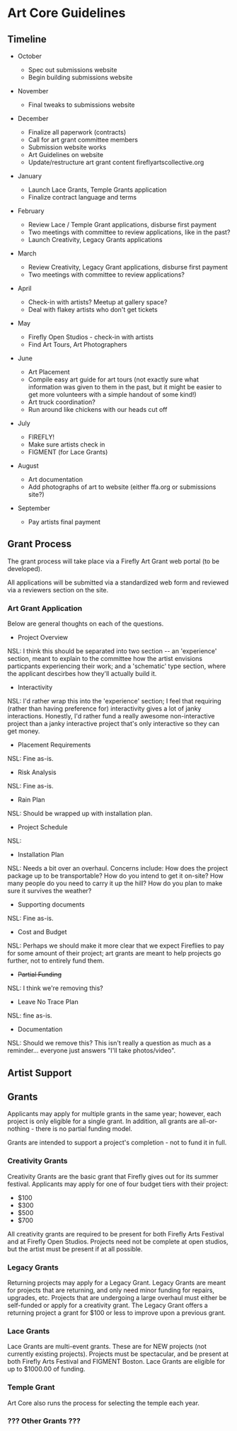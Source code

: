 # Art Core Guidelines

## Timeline

- October
	- Spec out submissions website
	- Begin building submissions website

- November
	- Final tweaks to submissions website

- December
	- Finalize all paperwork (contracts)
	- Call for art grant committee members
	- Submission website works
	- Art Guidelines on website
	- Update/restructure art grant content fireflyartscollective.org

- January
	- Launch Lace Grants, Temple Grants application
	- Finalize contract language and terms

- February
	- Review Lace / Temple Grant applications, disburse first payment
	- Two meetings with committee to review applications, like in the past?
	- Launch Creativity, Legacy Grants applications

- March
	- Review Creativity, Legacy Grant applications, disburse first payment
	- Two meetings with committee to review applications?

- April
	- Check-in with artists? Meetup at gallery space?
	- Deal with flakey artists who don't get tickets

- May
	- Firefly Open Studios 	- check-in with artists
	- Find Art Tours, Art Photographers

- June
	- Art Placement
	- Compile easy art guide for art tours (not exactly sure what information was given to them in the past, but it might be easier to get more volunteers with a simple handout of some kind!)
	- Art truck coordination?
	- Run around like chickens with our heads cut off

- July
	- FIREFLY!
	- Make sure artists check in
	- FIGMENT (for Lace Grants)

- August
	- Art documentation
	- Add photographs of art to website (either ffa.org or submissions site?)

- September
	- Pay artists final payment


## Grant Process

The grant process will take place via a Firefly Art Grant web portal (to be developed).

All applications will be submitted via a standardized web form and reviewed via a reviewers section on the site.

### Art Grant Application

Below are general thoughts on each of the questions.

- Project Overview

NSL: I think this should be separated into two section -- an 'experience' section, meant to explain to the committee how the artist envisions particpants experiencing their work; and a 'schematic' type section, where the applicant descirbes how they'll actually build it.

- Interactivity

NSL: I'd rather wrap this into the 'experience' section; I feel that requiring (rather than having preference for) interactivity gives a lot of janky interactions.  Honestly, I'd rather fund a really awesome non-interactive project than a janky interactive project that's only interactive so they can get money.


- Placement Requirements

NSL: Fine as-is.


- Risk Analysis

NSL: Fine as-is.


- Rain Plan

NSL: Should be wrapped up with installation plan.


- Project Schedule

NSL:


- Installation Plan

NSL: Needs a bit over an overhaul.  Concerns include: How does the project package up to be transportable? How do you intend to get it on-site? How many people do you need to carry it up the hill? How do you plan to make sure it survives the weather?


- Supporting documents

NSL: Fine as-is.


- Cost and Budget

NSL: Perhaps we should make it more clear that we expect Fireflies to pay for some amount of their project; art grants are meant to help projects go further, not to entirely fund them.


- ~~Partial Funding~~

NSL: I think we're removing this?


- Leave No Trace Plan

NSL: fine as-is.


- Documentation

NSL: Should we remove this? This isn't really a question as much as a reminder... everyone just answers "I'll take photos/video".

## Artist Support

## Grants

Applicants may apply for multiple grants in the same year; however, each project is only eligible for a single grant.  In addition, all grants are all-or-nothing 	- there is no partial funding model.

Grants are intended to support a project's completion - not to fund it in full.

### Creativity Grants

Creativity Grants are the basic grant that Firefly gives out for its summer festival.  Applicants may apply for one of four budget tiers with their project:

- $100
- $300
- $500
- $700

All creativity grants are required to be present for both Firefly Arts Festival and at Firefly Open Studios.  Projects need not be complete at open studios, but the artist must be present if at all possible.


### Legacy Grants

Returning projects may apply for a Legacy Grant.  Legacy Grants are meant for projects that are returning, and only need minor funding for repairs, upgrades, etc.  Projects that are undergoing a large overhaul must either be self-funded or apply for a creativity grant.  The Legacy Grant offers a returning project a grant for $100 or less to improve upon a previous grant.


### Lace Grants

Lace Grants are multi-event grants.  These are for NEW projects (not currently existing projects).  Projects must be spectacular, and be present at both Firefly Arts Festival and FIGMENT Boston.  Lace Grants are eligible for up to $1000.00 of funding.

### Temple Grant

Art Core also runs the process for selecting the temple each year.

### ??? Other Grants ???

